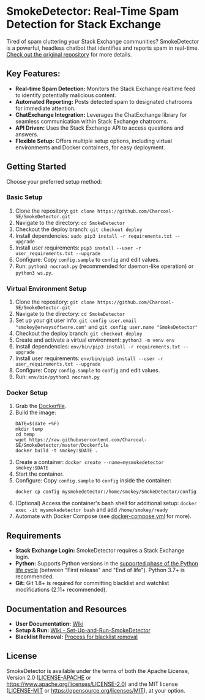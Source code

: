 # SmokeDetector: Real-Time Spam Detection for Stack Exchange

Tired of spam cluttering your Stack Exchange communities? SmokeDetector is a powerful, headless chatbot that identifies and reports spam in real-time.  [Check out the original repository](https://github.com/Charcoal-SE/SmokeDetector) for more details.

## Key Features:

*   **Real-time Spam Detection:** Monitors the Stack Exchange realtime feed to identify potentially malicious content.
*   **Automated Reporting:** Posts detected spam to designated chatrooms for immediate attention.
*   **ChatExchange Integration:** Leverages the ChatExchange library for seamless communication within Stack Exchange chatrooms.
*   **API Driven:** Uses the Stack Exchange API to access questions and answers.
*   **Flexible Setup:** Offers multiple setup options, including virtual environments and Docker containers, for easy deployment.

## Getting Started

Choose your preferred setup method:

### Basic Setup
1.  Clone the repository: `git clone https://github.com/Charcoal-SE/SmokeDetector.git`
2.  Navigate to the directory: `cd SmokeDetector`
3.  Checkout the deploy branch: `git checkout deploy`
4.  Install dependencies: `sudo pip3 install -r requirements.txt --upgrade`
5.  Install user requirements: `pip3 install --user -r user_requirements.txt --upgrade`
6.  Configure: Copy `config.sample` to `config` and edit values.
7.  Run: `python3 nocrash.py` (recommended for daemon-like operation) or `python3 ws.py`.

### Virtual Environment Setup
1.  Clone the repository: `git clone https://github.com/Charcoal-SE/SmokeDetector.git`
2.  Navigate to the directory: `cd SmokeDetector`
3.  Set up your git user info: `git config user.email "smokey@erwaysoftware.com"` and `git config user.name "SmokeDetector"`
4.  Checkout the deploy branch: `git checkout deploy`
5.  Create and activate a virtual environment:  `python3 -m venv env`
6.  Install dependencies: `env/bin/pip3 install -r requirements.txt --upgrade`
7.  Install user requirements: `env/bin/pip3 install --user -r user_requirements.txt --upgrade`
8.  Configure: Copy `config.sample` to `config` and edit values.
9.  Run: `env/bin/python3 nocrash.py`

### Docker Setup
1.  Grab the [Dockerfile](Dockerfile).
2.  Build the image:
    ```shell
    DATE=$(date +%F)
    mkdir temp
    cd temp
    wget https://raw.githubusercontent.com/Charcoal-SE/SmokeDetector/master/Dockerfile
    docker build -t smokey:$DATE .
    ```
3.  Create a container: `docker create --name=mysmokedetector smokey:$DATE`
4.  Start the container.
5.  Configure: Copy `config.sample` to `config` inside the container:
    ```shell
    docker cp config mysmokedetector:/home/smokey/SmokeDetector/config
    ```
6.  (Optional) Access the container's bash shell for additional setup: `docker exec -it mysmokedetector bash` and add `/home/smokey/ready`
7.  Automate with Docker Compose (see [docker-compose.yml](docker-compose.yml) for more).

## Requirements

*   **Stack Exchange Login:** SmokeDetector requires a Stack Exchange login.
*   **Python:** Supports Python versions in the [supported phase of the Python life cycle](https://devguide.python.org/versions/) (between "First release" and "End of life"). Python 3.7+ is recommended.
*   **Git:** Git 1.8+ is required for committing blacklist and watchlist modifications (2.11+ recommended).

## Documentation and Resources

*   **User Documentation:** [Wiki](https://charcoal-se.org/smokey)
*   **Setup & Run:** [Wiki - Set-Up-and-Run-SmokeDetector](https://charcoal-se.org/smokey/Set-Up-and-Run-SmokeDetector)
*   **Blacklist Removal:** [Process for blacklist removal](https://charcoal-se.org/smokey/Process-for-blacklist-removal)

## License

SmokeDetector is available under the terms of both the Apache License, Version 2.0 ([LICENSE-APACHE](LICENSE-APACHE) or <https://www.apache.org/licenses/LICENSE-2.0>) and the MIT license ([LICENSE-MIT](LICENSE-MIT) or <https://opensource.org/licenses/MIT>), at your option.